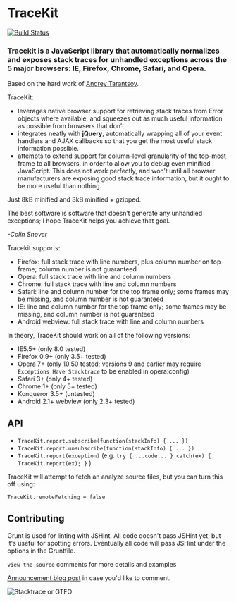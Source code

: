 TraceKit
========

[![Build Status](https://travis-ci.org/occ/TraceKit.png)](https://travis-ci.org/occ/TraceKit)

### Tracekit is a JavaScript library that automatically normalizes and exposes stack traces for unhandled exceptions across the 5 major browsers: IE, Firefox, Chrome, Safari, and Opera. ###

Based on the hard work of [Andrey Tarantsov](http://www.tarantsov.com/).

TraceKit:

* leverages native browser support for retrieving stack traces from Error objects where available, and squeezes out as much useful information as possible from browsers that don’t. 
* integrates neatly with **jQuery**, automatically wrapping all of your event handlers and AJAX callbacks so that you get the most useful stack information possible.
* attempts to extend support for column-level granularity of the top-most frame to all browsers, in order to allow you to debug even minified JavaScript. This does not work perfectly, and won’t until all browser manufacturers are exposing good stack trace information, but it ought to be more useful than nothing.

Just 8kB minified and 3kB minified + gzipped.

The best software is software that doesn’t generate any unhandled exceptions; I hope TraceKit helps you achieve that goal.

*-Colin Snover*



Tracekit supports:

* Firefox:         full stack trace with line numbers, plus column number on top frame; column number is not guaranteed
* Opera:           full stack trace with line and column numbers
* Chrome:          full stack trace with line and column numbers
* Safari:          line and column number for the top frame only; some frames  may be missing, and column number is not guaranteed
* IE:              line and column number for the top frame only; some frames may be missing, and column number is not guaranteed
* Android webview: full stack trace with line and column numbers

In theory, TraceKit should work on all of the following versions:

* IE5.5+ (only 8.0 tested)
* Firefox 0.9+ (only 3.5+ tested)
* Opera 7+ (only 10.50 tested; versions 9 and earlier may require `Exceptions Have Stacktrace` to be enabled in opera:config)
* Safari 3+ (only 4+ tested)
* Chrome 1+ (only 5+ tested)
* Konqueror 3.5+ (untested)
* Android 2.1+ webview (only 2.3+ tested)

## API 

*   `TraceKit.report.subscribe(function(stackInfo) { ... })`
*   `TraceKit.report.unsubscribe(function(stackInfo) { ... })`
*   `TraceKit.report(exception)`  (e.g. `try { ...code... } catch(ex) { TraceKit.report(ex); }` )

TraceKit will attempt to fetch an analyze source files, but you can turn this off using:

    TraceKit.remoteFetching = false

## Contributing

Grunt is used for linting with JSHint. All code doesn't pass JSHint yet, but it's useful for spotting errors. Eventually all code will pass JSHint under the options in the Gruntfile.

`view the source` comments for more details and examples

[Announcement blog post](http://zetafleet.com/blog/improve-javascript-error-reporting-with-tracekit) in case you'd like to comment.



![Stacktrace or GTFO](http://i.imgur.com/jacoj.jpg)

